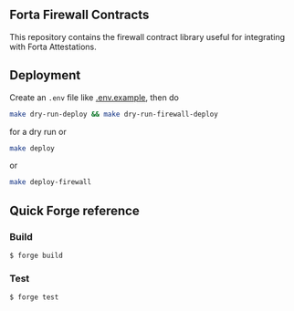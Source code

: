 ## Forta Firewall Contracts

This repository contains the firewall contract library useful for integrating with Forta Attestations.

## Deployment

Create an `.env` file like [.env.example](.env.example), then do

```sh
make dry-run-deploy && make dry-run-firewall-deploy
```

for a dry run or

```sh
make deploy
```

or

```sh
make deploy-firewall
```

## Quick Forge reference

### Build

```shell
$ forge build
```

### Test

```shell
$ forge test
```
